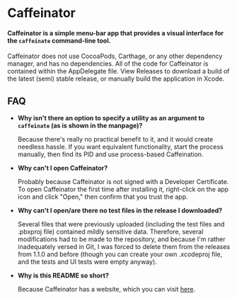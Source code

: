 # Caffeinator

#### Caffeinator is a simple menu-bar app that provides a visual interface for the `caffeinate` command-line tool.

Caffeinator does not use CocoaPods, Carthage, or any other dependency manager, and has no dependencies. All of the code for Caffeinator is contained within the AppDelegate file. View Releases to download a build of the latest (semi) stable release, or manually build the application in Xcode.

## FAQ

* **Why isn't there an option to specify a utility as an argument to `caffeinate` (as is shown in the manpage)?**

  Because there's really no practical benefit to it, and it would create needless hassle. If you want equivalent functionality, start the process manually, then find its PID and use process-based Caffeination.

* **Why can't I open Caffeinator?**

  Probably because Caffeinator is not signed with a Developer Certificate. To open Caffeinator the first time after installing it, right-click on the app icon and click "Open," then confirm that you trust the app.
  
* **Why can't I open/are there no test files in the release I downloaded?** 

  Several files that were previously uploaded (including the test files and .pbxproj file) contained mildly sensitive data. Therefore, several modifications had to be made to the repository, and because I'm rather inadequately versed in Git, I was forced to delete them from the releases from 1.1.0 and before (though you can create your own .xcodeproj file, and the tests and UI tests were empty anyway).

* **Why is this README so short?**

  Because Caffeinator has a website, which you can visit [here](https://aaplmath.github.io/Caffeinator).
